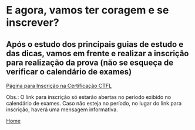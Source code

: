 # E agora, vamos ter coragem e se inscrever?
## Após o estudo dos principais guias de estudo e das dicas, vamos em frente e realizar a inscrição para realização da prova (não se esqueça de verificar o calendário de exames)

[Página para Inscrição na Certificação CTFL](http://www.bstqb.org.br/inscricao-exames)

Obs.: O link para inscrição só estarão abertas no período exibido no calendário de exames. Caso não esteja no período, no lugar do link para inscrição, haverá uma mensagem informativa.






[Home](https://github.com/andresilveiraleite/certificacao_ctfl-dicas/blob/master/README.md)
